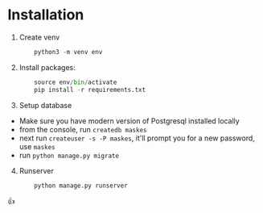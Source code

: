 # Installation
1. Create venv
    ```python
        python3 -m venv env
    ```
2. Install packages:
    ```python
        source env/bin/activate
        pip install -r requirements.txt
    ```
3. Setup database
  * Make sure you have modern version of Postgresql installed locally
  * from the console, run `createdb maskes`
  * next run `createuser -s -P maskes`, it'll prompt you for a new password, use `maskes`
  * run `python manage.py migrate`
4. Runserver
    ```python
        python manage.py runserver
    ```
:+1:
